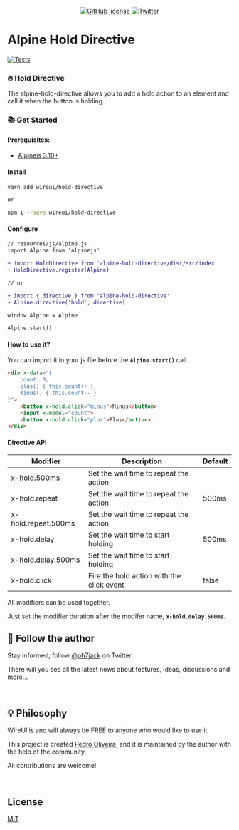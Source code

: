 <p align="center">
    <a href="https://github.com/wireui/alpine-hold-directive/blob/master/LICENSE">
        <img src="https://img.shields.io/github/license/wireui/alpine-hold-directive" alt="GitHub license" data-canonical-src="https://img.shields.io/github/license/wireui/alpine-hold-directive" style="max-width:100%;" />
    </a>
    <a href="https://twitter.com/ph7jack">
        <img alt="Twitter" src="https://img.shields.io/twitter/url?url=https%3A%2F%2Fgithub.com%2Fwireui%2Falpine-hold-directive"></a>
    </a>
</p>

# Alpine Hold Directive

[![Tests](https://github.com/wireui/alpine-hold-directive/actions/workflows/test.yml/badge.svg)](https://github.com/wireui/alpine-hold-directive/actions/workflows/test.yml)

### 🔥 Hold Directive
The alpine-hold-directive allows you to add a hold action to an element and call it when the button is holding.


### 📚 Get Started
#### Prerequisites:
* [Alpinejs 3.10+](https://alpinejs.dev)

#### Install
```bash
yarn add wireui/hold-directive

or

npm i --save wireui/hold-directive
```

#### Configure
```diff
// resources/js/alpine.js
import Alpine from 'alpinejs'

+ import HoldDirective from 'alpine-hold-directive/dist/src/index'
+ HoldDirective.register(Alpine)

// or

+ import { directive } from 'alpine-hold-directive'
+ Alpine.directive('hold', directive)

window.Alpine = Alpine

Alpine.start()
```

#### How to use it?
You can import it in your js file before the **`Alpine.start()`** call.

```html
<div x-data="{
    count: 0,
    plus() { this.count++ },
    minus() { this.count-- }
}">
    <button x-hold.click="minus">Minus</button>
    <input x-model="count">
    <button x-hold.click="plus">Plus</button>
</div>
```

#### Directive API
|      Modifier       |                Description                | Default |
|---------------------|-------------------------------------------|---------|
| x-hold.500ms        | Set the wait time to repeat the action    |         |
| x-hold.repeat       | Set the wait time to repeat the action    |  500ms  |
| x-hold.repeat.500ms | Set the wait time to repeat the action    |         |
| x-hold.delay        | Set the wait time to start holding        |  500ms  |
| x-hold.delay.500ms  | Set the wait time to start holding        |         |
| x-hold.click        | Fire the hold action with the click event |  false  |

All modifiers can be used together.

Just set the modifier duration after the modifer name, **`x-hold.delay.500ms`**.

<h2>📣 Follow the author</h2>

Stay informed, follow [@ph7jack] on Twitter.

There will you see all the latest news about features, ideas, discussions and more...

<br/>

<h2> 💡 Philosophy</h2>

WireUI is and will always be FREE to anyone who would like to use it.

This project is created [Pedro Oliveira], and it is maintained by the author with the help of the community.

All contributions are welcome!

<br/>

## License

[MIT](https://opensource.org/licenses/MIT)

[@ph7jack]: https://twitter.com/ph7jack
[Pedro Oliveira]: https://github.com/PH7-Jack
